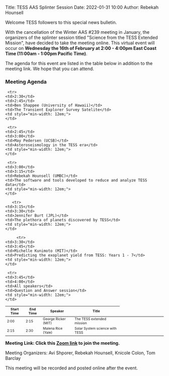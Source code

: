 Title: TESS AAS Splinter Session 
Date: 2022-01-31 10:00
Author: Rebekah Hounsell


Welcome TESS followers to this special news bulletin. 

With the cancellation of the Winter AAS #239 meeting in January, the organizers of the splinter session titled "Science from the TESS Extended Mission", have decided to take the meeting online. 
This virtual event will occur on <b>Wednesday the 16th of February at 2:00 - 4:00pm East Coast Time (11:00am - 1:00pm Pacific Time)</b>.

The agenda for this event are listed in the table below in addition to the meeting link. We hope that you can attend.

<div class="panel panel-primary">
  <div class="panel-heading">
    <h3 class="panel-title">Meeting Agenda</h3>
  </div>
  <div class="panel-body">

<table class="table table-striped table-hover" style="font-size: 0.77em;">
  <thead>
    <tr>
      <th style="vertical-align: middle;">Start Time</th>
      <th style="vertical-align: middle;">End Time</th>
      <th style="vertical-align: middle;">Speaker</th>
      <th style="vertical-align: middle;">Title</th>
    </tr>
  </thead>

 <tr>
    <td>2:00</td>
    <td>2:15</td>
    <td>George Ricker (MIT)</td>
    <td>The TESS extended mission</td>
    <td style="min-width: 12em;">
    </td>
  </tr>
  
   <tr>
    <td>2:15</td>
    <td>2:30</td>
    <td>Malena Rice (Yale)</td>
    <td>Solar System science with TESS</td>
    <td style="min-width: 12em;">
    </td>
  </tr>
  
     <tr>
    <td>2:30</td>
    <td>2:45</td>
    <td>Ben Shappee (University of Hawaii)</td>
    <td>The Transient Explorer Survey Satelite</td>
    <td style="min-width: 12em;">
    </td>
  </tr>

     <tr>
    <td>2:45</td>
    <td>3:00</td>
    <td>May Pedersen (UCSB)</td>
    <td>Asteroseismology in the TESS era</td>
    <td style="min-width: 12em;">
    </td>
  </tr>
  
     <tr>
    <td>3:00</td>
    <td>3:15</td>
    <td>Rebekah Hounsell (UMBC)</td>
    <td>The software and tools developed to reduce and analyze TESS data</td>
    <td style="min-width: 12em;">
    </td>
  </tr>
  
       <tr>
    <td>3:15</td>
    <td>3:30</td>
    <td>Jennifer Burt (JPL)</td>
    <td>The plethora of planets discovered by TESS</td>
    <td style="min-width: 12em;">
    </td>
  </tr>
  
         <tr>
    <td>3:30</td>
    <td>3:45</td>
    <td>Michelle Kunimoto (MIT)</td>
    <td>Predicting the exoplanet yield from TESS: Years 1 - 7</td>
    <td style="min-width: 12em;">
    </td>
  </tr>
  
     <tr>
    <td>3:45</td>
    <td>4:00</td>
    <td>All speakers</td>
    <td>Question and Answer session</td>
    <td style="min-width: 12em;">
    </td>
  </tr>

</table>
  </div>
</div>

<b>Meeting Link: Click this [Zoom link](https://mit.zoom.us/j/99205547876) to join the meeting.</b>

Meeting Organizers: Avi Shporer, Rebekah Hounsell, Knicole Colon, Tom Barclay

This meeting will be recorded and posted online after the event. 


